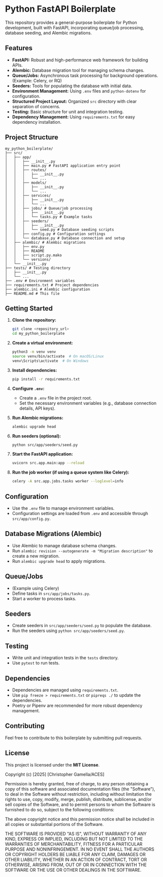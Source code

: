 # Python FastAPI Boilerplate

This repository provides a general-purpose boilerplate for Python development, built with FastAPI, incorporating queue/job processing, database seeding, and Alembic migrations.

## Features

- **FastAPI:** Robust and high-performance web framework for building APIs.
- **Alembic:** Database migration tool for managing schema changes.
- **Queue/Jobs:** Asynchronous task processing for background operations. (Example: Celery, or RQ)
- **Seeders:** Tools for populating the database with initial data.
- **Environment Management:** Using `.env` files and `python-dotenv` for configuration.
- **Structured Project Layout:** Organized `src` directory with clear separation of concerns.
- **Testing:** Basic structure for unit and integration testing.
- **Dependency Management:** Using `requirements.txt` for easy dependency installation.

## Project Structure

```
my_python_boilerplate/
├── src/
│   ├── app/
│   │   ├── __init__.py
│   │   ├── main.py # FastAPI application entry point
│   │   ├── routes/
│   │   │   ├── __init__.py
│   │   │   └── ...
│   │   ├── models/
│   │   │   ├── __init__.py
│   │   │   └── ...
│   │   ├── services/
│   │   │   ├── __init__.py
│   │   │   └── ...
│   │   ├── jobs/ # Queue/job processing
│   │   │   ├── __init__.py
│   │   │   └── tasks.py # Example tasks
│   │   ├── seeders/
│   │   │   ├── __init__.py
│   │   │   └── seed.py # Database seeding scripts
│   │   ├── config.py # Configuration settings
│   │   └── database.py # Database connection and setup
│   ├── alembic/ # Alembic migrations
│   │   ├── env.py
│   │   ├── README
│   │   ├── script.py.mako
│   │   └── versions/
│   └── __init__.py
├── tests/ # Testing directory
│   ├── __init__.py
│   └── ...
├── .env # Environment variables
├── requirements.txt # Project dependencies
├── alembic.ini # Alembic configuration
├── README.md # This file
```

## Getting Started

1.  **Clone the repository:**

    ```bash
    git clone <repository_url>
    cd my_python_boilerplate
    ```

2.  **Create a virtual environment:**

    ```bash
    python3 -m venv venv
    source venv/bin/activate  # On macOS/Linux
    venv\Scripts\activate  # On Windows
    ```

3.  **Install dependencies:**

    ```bash
    pip install -r requirements.txt
    ```

4.  **Configure `.env`:**

    - Create a `.env` file in the project root.
    - Set the necessary environment variables (e.g., database connection details, API keys).

5.  **Run Alembic migrations:**

    ```bash
    alembic upgrade head
    ```

6.  **Run seeders (optional):**

    ```bash
    python src/app/seeders/seed.py
    ```

7.  **Start the FastAPI application:**

    ```bash
    uvicorn src.app.main:app --reload
    ```

8.  **Run the job worker (if using a queue system like Celery):**
    ```bash
    celery -A src.app.jobs.tasks worker --loglevel=info
    ```

## Configuration

- Use the `.env` file to manage environment variables.
- Configuration settings are loaded from `.env` and accessible through `src/app/config.py`.

## Database Migrations (Alembic)

- Use Alembic to manage database schema changes.
- Run `alembic revision --autogenerate -m "Migration description"` to create a new migration.
- Run `alembic upgrade head` to apply migrations.

## Queue/Jobs

- (Example using Celery)
- Define tasks in `src/app/jobs/tasks.py`.
- Start a worker to process tasks.

## Seeders

- Create seeders in `src/app/seeders/seed.py` to populate the database.
- Run the seeders using `python src/app/seeders/seed.py`.

## Testing

- Write unit and integration tests in the `tests` directory.
- Use `pytest` to run tests.

## Dependencies

- Dependencies are managed using `requirements.txt`.
- Use `pip freeze > requirements.txt` or `pipreqs ./` to update the dependencies.
- Poetry or Pipenv are recommended for more robust dependency management.

## Contributing

Feel free to contribute to this boilerplate by submitting pull requests.

## License

This project is licensed under the **MIT License**.

Copyright (c) \[2025] \[Christopher Gamella/ACES]

Permission is hereby granted, free of charge, to any person obtaining a copy
of this software and associated documentation files (the "Software"), to deal
in the Software without restriction, including without limitation the rights
to use, copy, modify, merge, publish, distribute, sublicense, and/or sell
copies of the Software, and to permit persons to whom the Software is
furnished to do so, subject to the following conditions:

The above copyright notice and this permission notice shall be included in all
copies or substantial portions of the Software.

THE SOFTWARE IS PROVIDED "AS IS", WITHOUT WARRANTY OF ANY KIND, EXPRESS OR
IMPLIED, INCLUDING BUT NOT LIMITED TO THE WARRANTIES OF MERCHANTABILITY,
FITNESS FOR A PARTICULAR PURPOSE AND NONINFRINGEMENT. IN NO EVENT SHALL THE
AUTHORS OR COPYRIGHT HOLDERS BE LIABLE FOR ANY CLAIM, DAMAGES OR OTHER
LIABILITY, WHETHER IN AN ACTION OF CONTRACT, TORT OR OTHERWISE, ARISING FROM,
OUT OF OR IN CONNECTION WITH THE SOFTWARE OR THE USE OR OTHER DEALINGS IN THE
SOFTWARE.
